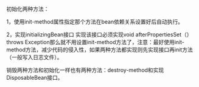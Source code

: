 初始化两种方法：
1，使用init-method属性指定那个方法在bean依赖关系设置好后自动执行。
2，实现initializingBean接口 实现该接口必须实现void afterPropertiesSet（）throws Exception那么就不用设置init-method方法了，注意：最好使用init-method方法，减少代码的侵入性，如果两种方法都实现则先实现接口再init方法（一般写入日志文件）。
销毁两种方法和初始化一样也有两种方法：destroy-method和实现DisposableBean接口。
  